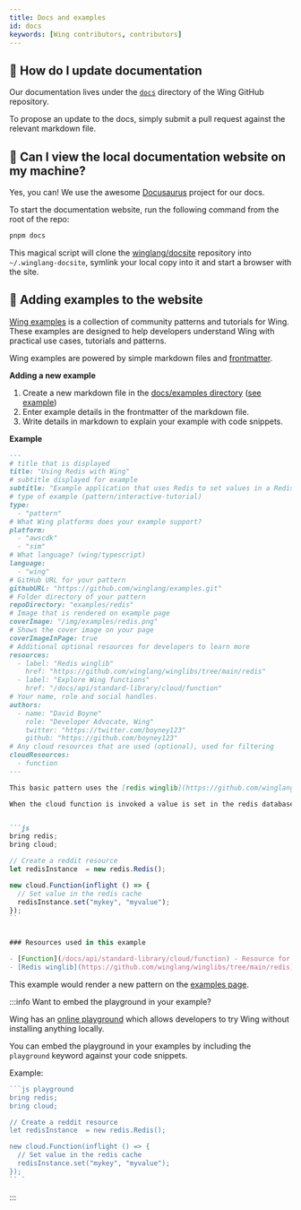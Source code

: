```yaml
---
title: Docs and examples
id: docs
keywords: [Wing contributors, contributors]
---
```


## 📕 How do I update documentation

Our documentation lives under the [`docs`](https://github.com/winglang/wing/tree/main/docs)
directory of the Wing GitHub repository. 

To propose an update to the docs, simply submit a pull request against the relevant markdown file.

## 📕 Can I view the local documentation website on my machine?

Yes, you can! We use the awesome [Docusaurus](https://docusaurus.io/) project for our docs.

To start the documentation website, run the following command from the root of the repo:

```sh
pnpm docs
```

This magical script will clone the [winglang/docsite](https://github.com/winglang/docsite)
repository into `~/.winglang-docsite`, symlink your local copy into it and start a browser with the
site.

## 📕 Adding examples to the website

[Wing examples](/docs/examples) is a collection of community patterns and tutorials for Wing. These examples are designed to help developers understand Wing with practical use cases, tutorials and patterns.

Wing examples are powered by simple markdown files and [frontmatter](https://jekyllrb.com/docs/front-matter/).

**Adding a new example**

1. Create a new markdown file in the [docs/examples directory](https://github.com/winglang/wing/tree/main/docs/examples) ([see example](https://github.com/winglang/wing/tree/main/docs/examples/processing-messages-in-a-queue.md))
1. Enter example details in the frontmatter of the markdown file.
1. Write details in markdown to explain your example with code snippets.

**Example**

```md title="/docs/examples/redis.md"
---
# title that is displayed
title: "Using Redis with Wing"
# subtitle displayed for example
subtitle: "Example application that uses Redis to set values in a Redis cache"
# type of example (pattern/interactive-tutorial)
type: 
  - "pattern"
# What Wing platforms does your example support?
platform:
  - "awscdk"
  - "sim"
# What language? (wing/typescript)
language:
  - "wing"
# GitHub URL for your pattern
githubURL: "https://github.com/winglang/examples.git"
# Folder directory of your pattern
repoDirectory: "examples/redis"
# Image that is rendered on example page
coverImage: "/img/examples/redis.png"
# Shows the cover image on your page
coverImageInPage: true
# Additional optional resources for developers to learn more
resources:
  - label: "Redis winglib"
    href: "https://github.com/winglang/winglibs/tree/main/redis"
  - label: "Explore Wing functions"
    href: "/docs/api/standard-library/cloud/function"
# Your name, role and social handles.
authors:
  - name: "David Boyne"
    role: "Developer Advocate, Wing"
    twitter: "https://twitter.com/boyney123"
    github: "https://github.com/boyney123"
# Any cloud resources that are used (optional), used for filtering
cloudResources:
  - function
---

This basic pattern uses the [redis winglib](https://github.com/winglang/winglibs/tree/main/redis) with a [cloud function](/docs/api/standard-library/cloud/function).

When the cloud function is invoked a value is set in the redis database using the redis inflight API.


```js
bring redis;
bring cloud;

// Create a reddit resource
let redisInstance  = new redis.Redis();

new cloud.Function(inflight () => {
  // Set value in the redis cache
  redisInstance.set("mykey", "myvalue");
});
``


### Resources used in this example

- [Function](/docs/api/standard-library/cloud/function) - Resource for holding lists of messages. 
- [Redis winglib](https://github.com/winglang/winglibs/tree/main/redis) - Resource for storing data in the cloud.

```

This example would render a new pattern on the [examples page](/docs/examples).

:::info Want to embed the playground in your example?

Wing has an [online playground](https://www.winglang.io/play/) which allows developers to try Wing without installing anything locally. 

You can embed the playground in your examples by including the `playground` keyword against your code snippets.

Example:

```js playground
```js playground
bring redis;
bring cloud;

// Create a reddit resource
let redisInstance  = new redis.Redis();

new cloud.Function(inflight () => {
  // Set value in the redis cache
  redisInstance.set("mykey", "myvalue");
});
`` `
```

:::